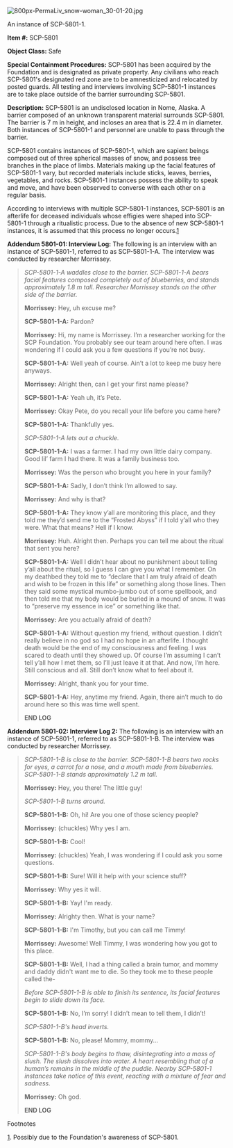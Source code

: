 ![800px-PermaLiv_snow-woman_30-01-20.jpg](https://upload.wikimedia.org/wikipedia/commons/thumb/5/5e/PermaLiv_snow-woman_30-01-20.jpg/800px-PermaLiv_snow-woman_30-01-20.jpg)

An instance of SCP-5801-1.

**Item #:** SCP-5801

**Object Class:** Safe

**Special Containment Procedures:** SCP-5801 has been acquired by the Foundation and is designated as private property. Any civilians who reach SCP-5801's designated red zone are to be amnesticized and relocated by posted guards. All testing and interviews involving SCP-5801-1 instances are to take place outside of the barrier surrounding SCP-5801.

**Description:** SCP-5801 is an undisclosed location in Nome, Alaska. A barrier composed of an unknown transparent material surrounds SCP-5801. The barrier is 7 m in height, and incloses an area that is 22.4 m in diameter. Both instances of SCP-5801-1 and personnel are unable to pass through the barrier.

SCP-5801 contains instances of SCP-5801-1, which are sapient beings composed out of three spherical masses of snow, and possess tree branches in the place of limbs. Materials making up the facial features of SCP-5801-1 vary, but recorded materials include sticks, leaves, berries, vegetables, and rocks. SCP-5801-1 instances possess the ability to speak and move, and have been observed to converse with each other on a regular basis.

According to interviews with multiple SCP-5801-1 instances, SCP-5801 is an afterlife for deceased individuals whose effigies were shaped into SCP-5801-1 through a ritualistic process. Due to the absence of new SCP-5801-1 instances, it is assumed that this process no longer occurs.[1](javascript:;)

**Addendum 5801-01: Interview Log:** The following is an interview with an instance of SCP-5801-1, referred to as SCP-5801-1-A. The interview was conducted by researcher Morrissey.

> _SCP-5801-1-A waddles close to the barrier. SCP-5801-1-A bears facial features composed completely out of blueberries, and stands approximately 1.8 m tall. Researcher Morrissey stands on the other side of the barrier._
> 
> **Morrissey:** Hey, uh excuse me?
> 
> **SCP-5801-1-A:** Pardon?
> 
> **Morrissey:** Hi, my name is Morrissey. I’m a researcher working for the SCP Foundation. You probably see our team around here often. I was wondering if I could ask you a few questions if you’re not busy.
> 
> **SCP-5801-1-A:** Well yeah of course. Ain’t a lot to keep me busy here anyways.
> 
> **Morrissey:** Alright then, can I get your first name please?
> 
> **SCP-5801-1-A:** Yeah uh, it’s Pete.
> 
> **Morrissey:** Okay Pete, do you recall your life before you came here?
> 
> **SCP-5801-1-A:** Thankfully yes.
> 
> _SCP-5801-1-A lets out a chuckle._
> 
> **SCP-5801-1-A:** I was a farmer. I had my own little dairy company. Good lil’ farm I had there. It was a family business too.
> 
> **Morrissey:** Was the person who brought you here in your family?
> 
> **SCP-5801-1-A:** Sadly, I don’t think I’m allowed to say.
> 
> **Morrissey:** And why is that?
> 
> **SCP-5801-1-A:** They know y’all are monitoring this place, and they told me they’d send me to the “Frosted Abyss” if I told y’all who they were. What that means? Hell if I know.
> 
> **Morrissey:** Huh. Alright then. Perhaps you can tell me about the ritual that sent you here?
> 
> **SCP-5801-1-A:** Well I didn’t hear about no punishment about telling y’all about the ritual, so I guess I can give you what I remember. On my deathbed they told me to “declare that I am truly afraid of death and wish to be frozen in this life” or something along those lines. Then they said some mystical mumbo-jumbo out of some spellbook, and then told me that my body would be buried in a mound of snow. It was to “preserve my essence in ice” or something like that.
> 
> **Morrissey:** Are you actually afraid of death?
> 
> **SCP-5801-1-A:** Without question my friend, without question. I didn’t really believe in no god so I had no hope in an afterlife. I thought death would be the end of my consciousness and feeling. I was scared to death until they showed up. Of course I’m assuming I can’t tell y’all how I met them, so I’ll just leave it at that. And now, I’m here. Still conscious and all. Still don’t know what to feel about it.
> 
> **Morrissey:** Alright, thank you for your time.
> 
> **SCP-5801-1-A:** Hey, anytime my friend. Again, there ain’t much to do around here so this was time well spent.
> 
> **END LOG**

**Addendum 5801-02: Interview Log 2:** The following is an interview with an instance of SCP-5801-1, referred to as SCP-5801-1-B. The interview was conducted by researcher Morrissey.

> _SCP-5801-1-B is close to the barrier. SCP-5801-1-B bears two rocks for eyes, a carrot for a nose, and a mouth made from blueberries. SCP-5801-1-B stands approximately 1.2 m tall._
> 
> **Morrissey:** Hey, you there! The little guy!
> 
> _SCP-5801-1-B turns around._
> 
> **SCP-5801-1-B:** Oh, hi! Are you one of those sciency people?
> 
> **Morrissey:** (chuckles) Why yes I am.
> 
> **SCP-5801-1-B:** Cool!
> 
> **Morrissey:** (chuckles) Yeah, I was wondering if I could ask you some questions.
> 
> **SCP-5801-1-B:** Sure! Will it help with your science stuff?
> 
> **Morrissey:** Why yes it will.
> 
> **SCP-5801-1-B:** Yay! I'm ready.
> 
> **Morrissey:** Alrighty then. What is your name?
> 
> **SCP-5801-1-B:** I'm Timothy, but you can call me Timmy!
> 
> **Morrissey:** Awesome! Well Timmy, I was wondering how you got to this place.
> 
> **SCP-5801-1-B:** Well, I had a thing called a brain tumor, and mommy and daddy didn't want me to die. So they took me to these people called the-
> 
> _Before SCP-5801-1-B is able to finish its sentence, its facial features begin to slide down its face._
> 
> **SCP-5801-1-B:** No, I’m sorry! I didn’t mean to tell them, I didn’t!
> 
> _SCP-5801-1-B's head inverts._
> 
> **SCP-5801-1-B:** No, please! Mommy, mommy…
> 
> _SCP-5801-1-B's body begins to thaw, disintegrating into a mass of slush. The slush dissolves into water. A heart resembling that of a human’s remains in the middle of the puddle. Nearby SCP-5801-1 instances take notice of this event, reacting with a mixture of fear and sadness._
> 
> **Morrissey:** Oh god.
> 
> **END LOG**

Footnotes

[1](javascript:;). Possibly due to the Foundation's awareness of SCP-5801.